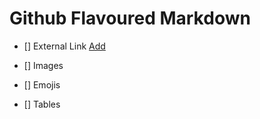# Github Flavoured Markdown
- [] External Link
[Add](https://help.github.com/en)

- [] Images
- [] Emojis
- [] Tables
